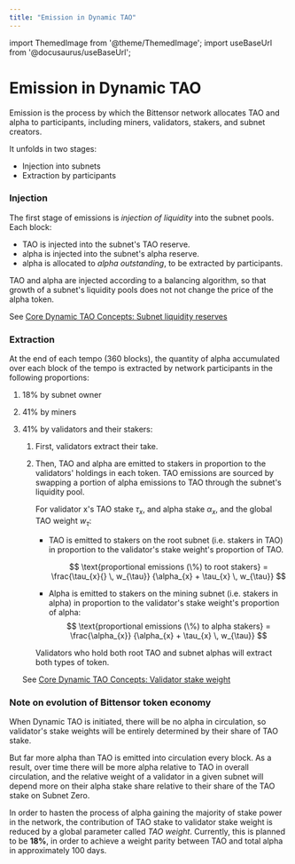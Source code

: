 ```yaml
---
title: "Emission in Dynamic TAO"
---
```

import ThemedImage from '@theme/ThemedImage';
import useBaseUrl from '@docusaurus/useBaseUrl';

# Emission in Dynamic TAO

Emission is the process by which the Bittensor network allocates TAO and alpha to participants, including miners, validators, stakers, and subnet creators.

It unfolds in two stages:

- Injection into subnets
- Extraction by participants

### Injection

The first stage of emissions is *injection of liquidity* into the subnet pools. Each block:

- TAO is injected into the subnet's TAO reserve.
- alpha is injected into the subnet's alpha reserve.
- alpha is allocated to *alpha outstanding*, to be extracted by participants.

TAO and alpha are injected according to a balancing algorithm, so that growth of a subnet's liquidity pools does not not change the price of the alpha token.

See [Core Dynamic TAO Concepts: Subnet liquidity reserves](./dtao-guide.md#subnet-liquidity-reserves)

### Extraction

At the end of each tempo (360 blocks), the quantity of alpha accumulated over each block of the tempo is extracted by network participants in the following proportions:

1. 18% by subnet owner
1. 41% by miners
1. 41% by validators and their stakers:
    1. First, validators extract their take.   
    1. Then, TAO and alpha are emitted to stakers in proportion to the validators' holdings in each token. TAO emissions are sourced by swapping a portion of alpha emissions to TAO through the subnet's liquidity pool.

        For validator x's TAO stake $\tau_x$, and alpha stake $\alpha_x$, and the global TAO weight $w_{\tau}$:

        - TAO is emitted to stakers on the root subnet (i.e. stakers in TAO) in proportion to the validator's stake weight's proportion of TAO.

          $$
          \text{proportional emissions (\%) to root stakers} 
          = \frac{\tau_{x}{} \, w_{\tau}}
                 {\alpha_{x} + \tau_{x} \, w_{\tau}}
          $$

        - Alpha is emitted to stakers on the mining subnet (i.e. stakers in alpha) in proportion to the validator's stake weight's proportion of alpha:
          $$
          \text{proportional emissions (\%) to alpha stakers} 
          = \frac{\alpha_{x}}
                 {\alpha_{x} + \tau_{x} \, w_{\tau}}
          $$        

        Validators who hold both root TAO and subnet alphas will extract both types of token.

    See [Core Dynamic TAO Concepts: Validator stake weight](./dtao-guide.md#validator-stake-weight)

### Note on evolution of Bittensor token economy

When Dynamic TAO is initiated, there will be no alpha in circulation, so validator's stake weights will be entirely determined by their share of TAO stake.

But far more alpha than TAO is emitted into circulation every block. As a result, over time there will be more alpha relative to TAO in overall circulation, and the relative weight of a validator in a given subnet will depend more on their alpha stake share relative to their share of the TAO stake on Subnet Zero.

In order to hasten the process of alpha gaining the majority of stake power in the network, the contribution of TAO stake to validator stake weight is reduced by a global parameter called *TAO weight*. Currently, this is planned to be **18%**, in order to achieve a weight parity between TAO and total alpha in approximately 100 days.

<center>
<ThemedImage
alt="Curves"
sources={{
    light: useBaseUrl('/img/docs/dynamic-tao/curves.png'),
    dark: useBaseUrl('/img/docs/dynamic-tao/curves.png'),
  }}
style={{width: 650}}
/>
</center>

<br />